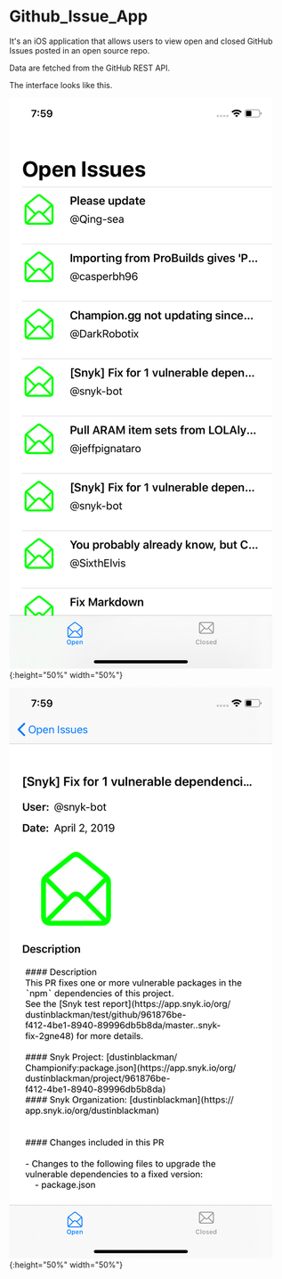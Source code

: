 # Github_Issue_App

It's an iOS application that allows users to view open and closed GitHub Issues posted in an open source repo. 

Data are fetched from the GitHub REST API.

The interface looks like this.

![alt text](https://raw.githubusercontent.com/luke-wz-wang/Post_Img/master/gIssue2.png?token=AMHUBUEDBGEHJHE7J6VLBOK6HN242){:height="50%" width="50%"}

![alt text](https://raw.githubusercontent.com/luke-wz-wang/Post_Img/master/gissue1.png?token=AMHUBUBHFQZBTQTSN2HAJ626HN26O){:height="50%" width="50%"}
